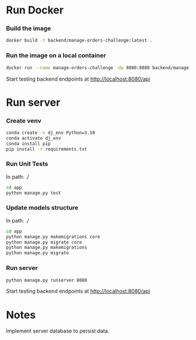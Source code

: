 # Run Docker

### Build the image

```sh
docker build -t backend/manage-orders-challenge:latest .
```

### Run the image on a local container

```sh
docker run --name manage-orders-challenge -dp 8080:8080 backend/manage-orders-challenge:latest
```

Start testing backend endpoints at <http://localhost:8080/api>

# Run server

### Create venv

```sh
conda create -n dj_env Python=3.10
conda activate dj_env
conda install pip
pip install -r requirements.txt
```

### Run Unit Tests

In path: ./

```sh
cd app
python manage.py test
```

### Update models structure

In path: ./

```sh
cd app
python manage.py makemigrations core
python manage.py migrate core
python manage.py makemigrations
python manage.py migrate
```

### Run server

```sh
python manage.py runserver 8080
```

Start testing backend endpoints at <http://localhost:8080/api>

# Notes

Implement server database to persist data.
